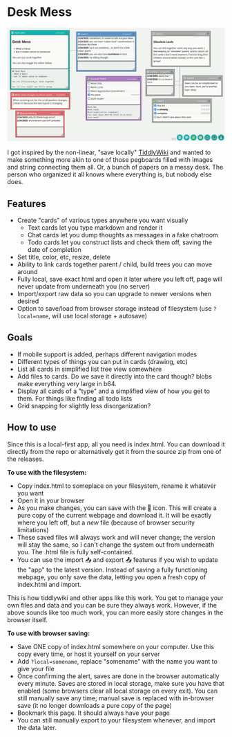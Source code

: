 # Desk Mess

![v0.5 screenshot](screenshots/v0.5.png)

I got inspired by the non-linear, "save locally" [TiddlyWiki](https://tiddlywiki.com/)
and wanted to make something more akin to one of those pegboards filled
with images and string connecting them all. Or, a bunch of papers on a messy
desk. The person who organized it all knows where everything is, but
nobody else does.

## Features

- Create "cards" of various types anywhere you want visually
  - Text cards let you type markdown and render it
  - Chat cards let you dump thoughts as messages in a fake chatroom
  - Todo cards let you construct lists and check them off, saving the date of completion
- Set title, color, etc, resize, delete
- Ability to link cards together parent / child, build trees you can move around
- Fully local, save exact html and open it later where you left off,
  page will never update from underneath you (no server)
- Import/export raw data so you can upgrade to newer versions when desired
- Option to save/load from browser storage instead of filesystem (use `?local=name`, will use local storage + autosave)

## Goals

- If mobile support is added, perhaps different navigation modes
- Different types of things you can put in cards (drawing, etc)
- List all cards in simplified list tree view somewhere
- Add files to cards. Do we save it directly into the card though?
  blobs make everything very large in b64.
- Display all cards of a "type" and a simplified view of how you get to them.
  For things like finding all todo lists
- Grid snapping for slightly less disorganization?

## How to use

Since this is a local-first app, all you need is index.html. You can download it directly from the
repo or alternatively get it from the source zip from one of the releases.

**To use with the filesystem:**
- Copy index.html to someplace on your filesystem, rename it whatever you want
- Open it in your browser
- As you make changes, you can save with the 💾 icon. This will create a pure copy of the current webpage and download it. It will be exactly where you left off, but a _new_ file (because of browser security limitations)
- These saved files will always work and will never change; the version will stay the same, so I can't change the system out from underneath you. The .html file is fully self-contained.
- You can use the import 📥 and export 📤 features if you wish to update the "app" to the latest version. Instead of saving a fully functioning webpage, you only save the data, letting you open a fresh copy of index.html and import.

This is how tiddlywiki and other apps like this work. You get to manage your own files and data and you can be sure they always work. However, if the above sounds like too much work, you can more easily store changes in the browser itself.

**To use with browser saving:**
- Save ONE copy of index.html somewhere on your computer. Use this copy every time, or host it yourself on your server
- Add `?local=somename`, replace "somename" with the name you want to give your file
- Once confirming the alert, saves are done in the browser automatically every minute. Saves are stored in local storage, make sure you have that enabled (some browsers clear all local storage on every exit). You can still manually save any time; manual save is replaced with in-browser save (it no longer downloads a pure copy of the page)
- Bookmark this page. It should always have your page
- You can still manually export to your filesystem whenever, and import the data later.
